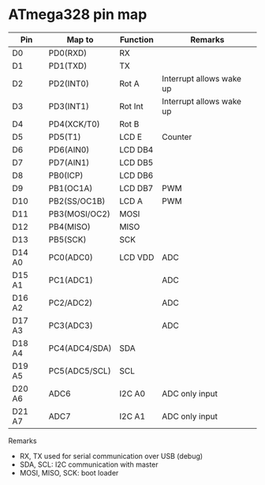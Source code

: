
# ATmega328 pin map

| Pin    | Map to        | Function | Remarks
| ------ | ------------- | -------- | -------
| D0     | PD0(RXD)      | RX       |
| D1     | PD1(TXD)      | TX       |
| D2     | PD2(INT0)     | Rot A    | Interrupt allows wake up
| D3     | PD3(INT1)     | Rot Int  | Interrupt allows wake up
| D4     | PD4(XCK/T0)   | Rot B    |
| D5     | PD5(T1)       | LCD E    | Counter
| D6     | PD6(AIN0)     | LCD DB4  |
| D7     | PD7(AIN1)     | LCD DB5  |
| D8     | PB0(ICP)      | LCD DB6  |
| D9     | PB1(OC1A)     | LCD DB7  | PWM
| D10    | PB2(SS/OC1B)  | LCD A    | PWM
| D11    | PB3(MOSI/OC2) | MOSI     |
| D12    | PB4(MISO)     | MISO     |
| D13    | PB5(SCK)      | SCK      |
| D14 A0 | PC0(ADC0)     | LCD VDD  | ADC
| D15 A1 | PC1(ADC1)     |          | ADC
| D16 A2 | PC2/ADC2)     |          | ADC
| D17 A3 | PC3(ADC3)     |          | ADC
| D18 A4 | PC4(ADC4/SDA) | SDA      |
| D19 A5 | PC5(ADC5/SCL) | SCL      |
| D20 A6 | ADC6          | I2C A0   | ADC only input
| D21 A7 | ADC7          | I2C A1   | ADC only input

Remarks
* RX, TX used for serial communication over USB (debug)
* SDA, SCL: I2C communication with master
* MOSI, MISO, SCK: boot loader